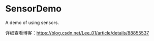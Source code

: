 # SensorDemo
A demo of using sensors.

详细查看博客：https://blog.csdn.net/Lee_01/article/details/88855537
